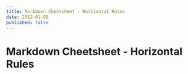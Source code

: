 ```yaml
---
title: Markdown Cheetsheet - Horizontal Rules
date: 2012-01-09
published: false
---
```


# Markdown Cheetsheet - Horizontal Rules

